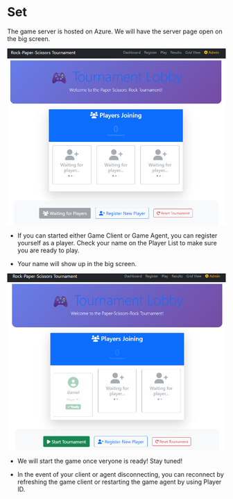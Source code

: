 
# Set

The game server is hosted on Azure. We will have the server page open on the big screen.

![alt text](images\image.png)

- If you can started either Game Client or Game Agent, you can register yourself as a player. Check your name on the Player List to make sure you are ready to play.

- Your name will show up in the big screen.

![alt text](images\image-5.png)

- We will start the game once veryone is ready! Stay tuned! 

- In the event of your client or agent disconnecting, you can reconnect by refreshing the game client or restarting the game agent by using Player ID.